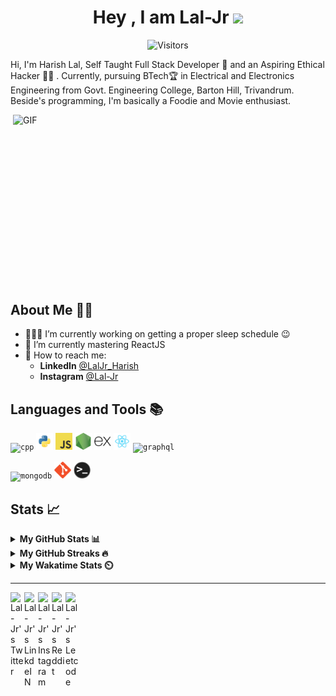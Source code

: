 <div align="center">
  
# Hey <!-- <img src="https://media.tenor.com/images/822fb670841c6f6582fefbb82e338a50/tenor.gif" width="29px"> --> , I am Lal-Jr <img src="https://i.pinimg.com/originals/9e/06/97/9e0697990828bb8319be8105c939b108.gif" width="70px">

![Visitors](https://visitor-badge.glitch.me/badge?page_id=Lal-Jr)

</div>

Hi, I'm Harish Lal, Self Taught Full Stack Developer 📖 and an Aspiring Ethical Hacker 👨‍💻 . Currently, pursuing BTech🏆 in Electrical and Electronics Engineering from Govt. Engineering College, Barton Hill, Trivandrum. Beside's programming, I'm basically a Foodie and Movie enthusiast.

<img align="right" alt="GIF" height="300px" src="https://github.com/abhisheknaiidu/abhisheknaiidu/blob/master/code.gif?raw=true" width="500" height="320"/>

## About Me 👱🏼

- 👨🏽‍💻 I’m currently working on getting a proper sleep schedule :wink:
- 🌱 I’m currently mastering ReactJS
- 💬 How to reach me: 
    - **LinkedIn** [@LalJr_Harish](https://www.linkedin.com/in/laljr-harish/)
    - **Instagram** [@Lal-Jr](https://www.instagram.com/_lal._.jr_/)
    
## Languages and Tools 📚 

<code><img height="27" src="https://cdn.worldvectorlogo.com/logos/c.svg" alt="cpp"></code>
<code><img height="27" src="https://raw.githubusercontent.com/github/explore/80688e429a7d4ef2fca1e82350fe8e3517d3494d/topics/python/python.png" alt="python"></code>
<code><img height="27" src="https://raw.githubusercontent.com/github/explore/80688e429a7d4ef2fca1e82350fe8e3517d3494d/topics/javascript/javascript.png" alt="javascript"></code>
<code><img height="27" src="https://raw.githubusercontent.com/github/explore/80688e429a7d4ef2fca1e82350fe8e3517d3494d/topics/nodejs/nodejs.png" alt="nodejs"></code>
<code><img height="27" src="https://raw.githubusercontent.com/devicons/devicon/master/icons/express/express-original.svg" alt="expressjs"></code>
<code><img height="27" src="https://raw.githubusercontent.com/github/explore/80688e429a7d4ef2fca1e82350fe8e3517d3494d/topics/react/react.png" alt="react"></code>
<code><img height="27" src="https://cdn.worldvectorlogo.com/logos/graphql.svg" alt="graphql"></code>
<!-- <code><img height="27" src="https://raw.githubusercontent.com/github/explore/80688e429a7d4ef2fca1e82350fe8e3517d3494d/topics/sql/sql.png" alt="sql"></code> -->
<code><img height="27" src="https://cdn.worldvectorlogo.com/logos/mongodb-icon-1.svg" alt="mongodb"></code>
<code><img height="27" src="https://raw.githubusercontent.com/devicons/devicon/master/icons/git/git-original.svg" alt="git"></code>
<code><img height="27" src="https://raw.githubusercontent.com/github/explore/80688e429a7d4ef2fca1e82350fe8e3517d3494d/topics/terminal/terminal.png" alt="terminal"></code>

<!-- <img align="center" alt="GIF" src="https://github4life.herokuapp.com/Lal-Jr.gif"/> -->

##  Stats 📈 

<details>
  <summary><b>My GitHub Stats 📊</b></summary>
  
  <br />
<a href="https://github.com/Lal-Jr">
<img align="center" src="https://github-readme-stats.vercel.app/api?username=Lal-Jr&show_icons=true&theme=tokyonight&icon_color=6392DF&hide=prs&hide_border=true" alt="Lal-Jr's GitHub Stats" />
</a> 
<a href="https://github.com/Lal-Jr">
<img align="center" src="https://github-readme-stats.vercel.app/api/top-langs/?username=Lal-Jr&layout=compact&show_icons=true&theme=tokyonight&icon_color=6392DF&hide=prs&hide_border=true" />
</a>
</details>

<details>	
  <summary><b>My GitHub Streaks 🔥</b></summary>

  <br />
  <img height="180em" src="https://github-readme-streak-stats.herokuapp.com/?user=Lal-Jr&hide_border=true&theme=tokyonight&icon_color=6392DF" />
</details>

<details>
<summary><b>My Wakatime Stats ⏲️</b></summary>
  
  <br />
  
<!--START_SECTION:waka-->
![Profile Views](http://img.shields.io/badge/Profile%20Views-0-blue)

![Lines of code](https://img.shields.io/badge/From%20Hello%20World%20I%27ve%20Written-7.7%20million%20lines%20of%20code-blue)

**🐱 My Github Data** 

> 🏆 182 Contributions in the Year 2021
 > 
> 📦 223.3 kB Used in Github's Storage 
 > 
> 💼 Opted to Hire
 > 
> 📜 24 Public Repositories 
 > 
> 🔑 14 Private Repositories  
 > 
**I'm an Early 🐤** 

```text
🌞 Morning    123 commits    █████░░░░░░░░░░░░░░░░░░░░   23.16% 
🌆 Daytime    215 commits    ██████████░░░░░░░░░░░░░░░   40.49% 
🌃 Evening    147 commits    ███████░░░░░░░░░░░░░░░░░░   27.68% 
🌙 Night      46 commits     ██░░░░░░░░░░░░░░░░░░░░░░░   8.66%

```
📅 **I'm Most Productive on Friday** 

```text
Monday       65 commits     ███░░░░░░░░░░░░░░░░░░░░░░   12.24% 
Tuesday      98 commits     ████░░░░░░░░░░░░░░░░░░░░░   18.46% 
Wednesday    59 commits     ██░░░░░░░░░░░░░░░░░░░░░░░   11.11% 
Thursday     75 commits     ███░░░░░░░░░░░░░░░░░░░░░░   14.12% 
Friday       152 commits    ███████░░░░░░░░░░░░░░░░░░   28.63% 
Saturday     46 commits     ██░░░░░░░░░░░░░░░░░░░░░░░   8.66% 
Sunday       36 commits     █░░░░░░░░░░░░░░░░░░░░░░░░   6.78%

```


📊 **This Week I Spent My Time On** 

```text
💬 Programming Languages: 
JSX                      4 hrs 31 mins       ████████████████░░░░░░░░░   65.83% 
SCSS                     1 hr 14 mins        ████░░░░░░░░░░░░░░░░░░░░░   18.0% 
JSON                     44 mins             ██░░░░░░░░░░░░░░░░░░░░░░░   10.86% 
JavaScript               20 mins             █░░░░░░░░░░░░░░░░░░░░░░░░   5.02% 
CSS                      1 min               ░░░░░░░░░░░░░░░░░░░░░░░░░   0.28%

🔥 Editors: 
VS Code                  6 hrs 52 mins       █████████████████████████   100.0%

```

**Timeline**

![Chart not found](https://raw.githubusercontent.com/Lal-Jr/Lal-Jr/master/charts/bar_graph.png) 


 Last Updated on 14/08/2021
<!--END_SECTION:waka-->
</details>

--- 

<a href="https://twitter.com/LalJr_Harish">
  <img align="left" alt="Lal-Jr's Twitter" width="22px" src="https://cdn.jsdelivr.net/npm/simple-icons@v3/icons/twitter.svg" />
</a>
<a href="https://www.linkedin.com/in/Lal-Jr/">
  <img align="left" alt="Lal-Jr's LinkdeIN" width="22px" src="https://cdn.jsdelivr.net/npm/simple-icons@v3/icons/linkedin.svg" />
</a>
<a href="https://www.instagram.com/_lal._.jr_/">
  <img align="left" alt="Lal-Jr's Instagram" width="22px" src="https://cdn.jsdelivr.net/npm/simple-icons@v3/icons/instagram.svg" />
</a>
<a href="https://www.reddit.com/user/Lal-Jr/">
  <img align="left" alt="Lal-Jr's Reddit" width="22px" src="https://cdn.jsdelivr.net/npm/simple-icons@v3/icons/reddit.svg" />
</a>
<a href="https://leetcode.com/Lal-Jr/">
  <img align="left" alt="Lal-Jr's Leetcode" width="22px" src="https://cdn.jsdelivr.net/npm/simple-icons@v3/icons/leetcode.svg" />
</a>
